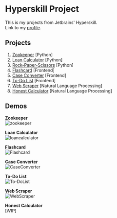# Hyperskill Project
This is my projects from Jetbrains' Hyperskill.\
Link to my [profile](https://hyperskill.org/profile/9133990).


## Projects
1. [Zookeeper](https://github.com/ana117/hyperskill-python-Zookeeper) [Python]
2. [Loan Calculator](https://github.com/ana117/hyperskill-python-LoanCalculator) [Python]
3. [Rock-Paper-Scissors](https://github.com/ana117/hyperskill-python-RockPaperScissors) [Python]
4. [Flashcard](https://github.com/ana117/hyperskill-frontend-Flashcard) [Frontend]
5. [Case Converter](https://github.com/ana117/hyperskill-frontend-CaseConverter) [Frontend]
6. [To-Do List](https://github.com/ana117/hyperskill-frontend-ToDoList) [Frontend]
7. [Web Scraper](https://github.com/ana117/hyperskill-nlp-WebScraper) [Natural Language Processing]
8. [Honest Calculator](https://github.com/ana117/hyperskill-nlp-HonestCalculator) [Natural Language Processing]

## Demos
**Zookeeper**\
![zookeeper](https://user-images.githubusercontent.com/63540951/103210470-4fc15a80-4938-11eb-9286-f12166e97310.gif)

**Loan Calculator**\
![loancalculator](https://user-images.githubusercontent.com/63540951/99353900-06610280-28d8-11eb-9d9b-3eab13e3f8b0.gif)

**Flashcard**\
![Flashcard](https://user-images.githubusercontent.com/63540951/127807085-bea125d4-9ce3-48aa-9e44-86ae1f40b236.gif)

**Case Converter**\
![CaseConverter](https://user-images.githubusercontent.com/63540951/128593552-b053d8b1-c82b-40fb-8bf1-05600e33a698.gif)

**To-Do List**\
![To-DoList](https://user-images.githubusercontent.com/63540951/129526185-4e1888e6-f873-4c27-a72f-93793c8ec20e.gif)

**Web Scraper**\
![WebScraper](https://user-images.githubusercontent.com/63540951/130343724-4a44c592-9c99-45fa-8bdf-5316973ea63a.gif)

**Honest Calculator**\
[WIP]
